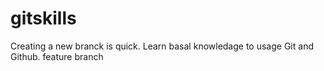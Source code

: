 # gitskills
Creating a new branck is quick.
Learn basal knowledage to usage Git and Github.
feature branch